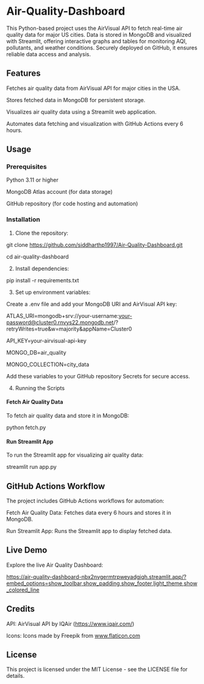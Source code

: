 # Air-Quality-Dashboard

This Python-based project uses the AirVisual API to fetch real-time air quality data for major US cities. Data is stored in MongoDB and visualized with Streamlit, offering interactive graphs and tables for monitoring AQI, pollutants, and weather conditions. Securely deployed on GitHub, it ensures reliable data access and analysis.

## Features

Fetches air quality data from AirVisual API for major cities in the USA.

Stores fetched data in MongoDB for persistent storage.

Visualizes air quality data using a Streamlit web application.

Automates data fetching and visualization with GitHub Actions every 6 hours.

## Usage
### Prerequisites

Python 3.11 or higher

MongoDB Atlas account (for data storage)

GitHub repository (for code hosting and automation)

### Installation
1. Clone the repository:
   
git clone https://github.com/siddharthp1997/Air-Quality-Dashboard.git

cd air-quality-dashboard

2. Install dependencies:

pip install -r requirements.txt

3. Set up environment variables:

Create a .env file and add your MongoDB URI and AirVisual API key:

ATLAS_URI=mongodb+srv://your-username:your-password@cluster0.rnvys22.mongodb.net/?retryWrites=true&w=majority&appName=Cluster0

API_KEY=your-airvisual-api-key

MONGO_DB=air_quality

MONGO_COLLECTION=city_data

Add these variables to your GitHub repository Secrets for secure access.

4. Running the Scripts

#### Fetch Air Quality Data

To fetch air quality data and store it in MongoDB:

python fetch.py

#### Run Streamlit App

To run the Streamlit app for visualizing air quality data:

streamlit run app.py

## GitHub Actions Workflow

The project includes GitHub Actions workflows for automation:

Fetch Air Quality Data: Fetches data every 6 hours and stores it in MongoDB.

Run Streamlit App: Runs the Streamlit app to display fetched data.

## Live Demo

Explore the live Air Quality Dashboard:

https://air-quality-dashboard-nbx2nvgermtrpweyadgjqh.streamlit.app/?embed_options=show_toolbar,show_padding,show_footer,light_theme,show_colored_line


## Credits

API: AirVisual API by IQAir (https://www.iqair.com/)

Icons: Icons made by Freepik from www.flaticon.com

## License

This project is licensed under the MIT License - see the LICENSE file for details.
